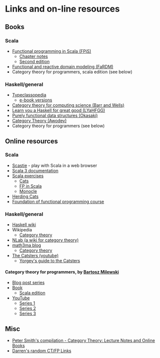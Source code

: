 # Links and on-line resources

## Books

### Scala

* [Functional programming in Scala (FPiS)](https://www.manning.com/books/functional-programming-in-scala)
	* [Chapter notes](https://github.com/fpinscala/fpinscala)
	* [Second edition](https://www.manning.com/books/functional-programming-in-scala-second-edition)
* [Functional and reactive domain modeling (FaRDM)](https://www.manning.com/books/functional-and-reactive-domain-modeling)
* Category theory for programmers, scala edition (see below)

### Haskell/general

* [Typeclassopedia](https://wiki.haskell.org/Typeclassopedia)
	* [e-book versions](https://github.com/ehamberg/typeclassopedia-md)
* [Category theory for computing science (Barr and Wells)](http://www.math.mcgill.ca/triples/Barr-Wells-ctcs.pdf)
* [Learn you a Haskell for great good (LYaHFGG)](http://learnyouahaskell.com/)
* [Purely functional data structures (Okasaki)](https://books.google.co.uk/books?id=SxPzSTcTalAC)
* [Category Theory (Awodey)](https://books.google.co.uk/books?id=IK_sIDI2TCwC)
* Category theory for programmers (see below)

## Online resources

### Scala

* [Scastie](https://scastie.scala-lang.org/) - play with Scala in a web browser
* [Scala 3 documentation](https://docs.scala-lang.org/scala3/)
* [Scala exercises](https://www.scala-exercises.org/)
	* [Cats](https://www.scala-exercises.org/cats)
	* [FP in Scala](https://www.scala-exercises.org/fp_in_scala)
	* [Monocle](https://www.scala-exercises.org/monocle)
* [Herding Cats](http://eed3si9n.com/herding-cats/)
* [Foundation of functional programming course](https://github.com/fp-tower/foundation)


### Haskell/general

* [Haskell wiki](https://wiki.haskell.org/Haskell)
* Wikipedia
	* [Category theory](https://en.wikipedia.org/wiki/Category_theory)
* [NLab (a wiki for category theory)](https://ncatlab.org/nlab/show/HomePage)
* [math3ma blog](https://www.math3ma.com/)
	* [Category theory](https://www.math3ma.com/categories/category-theory)
* [The Catsters (youtube)](https://www.youtube.com/user/TheCatsters)
	* [Yorgey's guide to the Catsters](https://byorgey.wordpress.com/catsters-guide-2/)

#### Category theory for programmers, by [Bartosz Milewski](https://bartoszmilewski.com/)

* [Blog post series](https://bartoszmilewski.com/2014/10/28/category-theory-for-programmers-the-preface/)
* [Book](https://github.com/hmemcpy/milewski-ctfp-pdf/)
	* [Scala edition](https://github.com/hmemcpy/milewski-ctfp-pdf/releases/tag/v1.3.0)
* [YouTube](https://www.youtube.com/channel/UC8BtBl8PNgd3vWKtm2yJ7aA)
	* [Series 1](https://www.youtube.com/playlist?list=PLbgaMIhjbmEnaH_LTkxLI7FMa2HsnawM_)
	* [Series 2](https://www.youtube.com/playlist?list=PLbgaMIhjbmElia1eCEZNvsVscFef9m0dm)
	* [Series 3](https://www.youtube.com/playlist?list=PLbgaMIhjbmEn64WVX4B08B4h2rOtueWIL)



## Misc

* [Peter Smith's compilation - Category Theory: Lecture Notes and Online Books](http://www.logicmatters.net/categories/)
* [Darren's random CT/FP Links](https://github.com/darrenjw/djwhacks/blob/master/scala/CT-FP.md)


